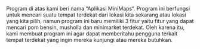 Program di atas kami beri nama “Aplikasi MiniMaps“. Program ini berfungsi untuk mencari suatu tempat terdekat dari lokasi kita sekarang atau lokasi yang kita pilih, namun program ini baru memiliki 3 fitur yaitu fitur yang dapat mencari pom bensin, musholla dan minimarket terdekat. Oleh karena itu, kami membuat program ini agar dapat memberitahu pengguna terkait tempat terdekat yang ingin mereka kunjungi atau mereka butuhkan.
